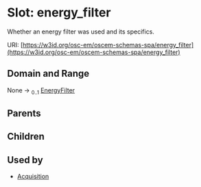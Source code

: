 
# Slot: energy_filter

Whether an energy filter was used and its specifics.

URI: [https://w3id.org/osc-em/oscem-schemas-spa/energy_filter](https://w3id.org/osc-em/oscem-schemas-spa/energy_filter)


## Domain and Range

None &#8594;  <sub>0..1</sub> [EnergyFilter](EnergyFilter.md)

## Parents


## Children


## Used by

 * [Acquisition](Acquisition.md)
